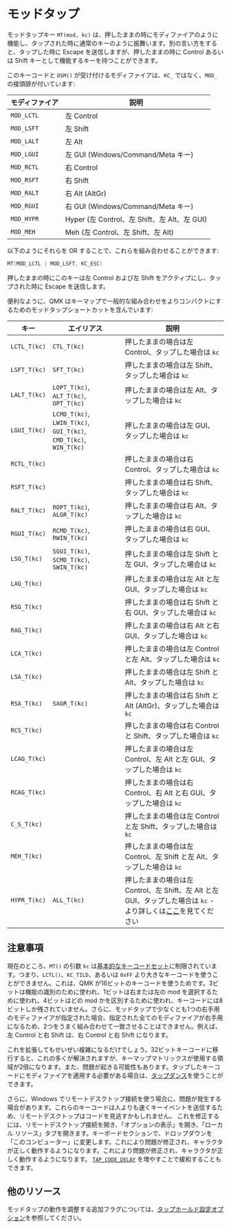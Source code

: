 # モッドタップ

<!---
  original document: 0.13.34:docs/mod_tap.md
  git diff 0.13.34 HEAD -- docs/mod_tap.md | cat
-->

モッドタップキー `MT(mod, kc)` は、押したままの時にモディファイアのように機能し、タップされた時に通常のキーのように振舞います。別の言い方をすると、タップした時に Escape を送信しますが、押したままの時に Control あるいは Shift キーとして機能するキーを持つことができます。

このキーコードと `OSM()` が受け付けるモディファイアは、`KC_` ではなく、`MOD_` の接頭辞が付いています:

| モディファイア |  説明                                        |
|----------------|----------------------------------------------|
|  `MOD_LCTL`    | 左 Control                                   |
|  `MOD_LSFT`    | 左 Shift                                     |
|  `MOD_LALT`    | 左 Alt                                       |
|  `MOD_LGUI`    | 左 GUI (Windows/Command/Meta キー)           |
|  `MOD_RCTL`    | 右 Control                                   |
|  `MOD_RSFT`    | 右 Shift                                     |
|  `MOD_RALT`    | 右 Alt (AltGr)                               |
|  `MOD_RGUI`    | 右 GUI (Windows/Command/Meta キー)           |
|  `MOD_HYPR`    | Hyper (左 Control、左 Shift、左 Alt、左 GUI) |
|  `MOD_MEH`     | Meh (左 Control、左 Shift、左 Alt)           |

以下のようにそれらを OR することで、これらを組み合わせることができます:

```c
MT(MOD_LCTL | MOD_LSFT, KC_ESC)
```

押したままの時にこのキーは左 Control および左 Shift をアクティブにし、タップされた時に Escape を送信します。

便利なように、QMK はキーマップで一般的な組み合わせをよりコンパクトにするためのモッドタップショートカットを含んでいます:

| キー         | エイリアス                                                        | 説明                                                                   |
| ------------ | ----------------------------------------------------------------- | ---------------------------------------------------------------------- |
| `LCTL_T(kc)` | `CTL_T(kc)`                                                       | 押したままの場合は左 Control、タップした場合は `kc`                    |
| `LSFT_T(kc)` | `SFT_T(kc)`                                                       | 押したままの場合は左 Shift、タップした場合は `kc`                      |
| `LALT_T(kc)` | `LOPT_T(kc)`, `ALT_T(kc)`, `OPT_T(kc)`                            | 押したままの場合は左 Alt、タップした場合は `kc`                        |
| `LGUI_T(kc)` | `LCMD_T(kc)`, `LWIN_T(kc)`, `GUI_T(kc)`, `CMD_T(kc)`, `WIN_T(kc)` | 押したままの場合は左 GUI、タップした場合は `kc`                        |
| `RCTL_T(kc)` |                                                                   | 押したままの場合は右 Control、タップした場合は `kc`                    |
| `RSFT_T(kc)` |                                                                   | 押したままの場合は右 Shift、タップした場合は `kc`                      |
| `RALT_T(kc)` | `ROPT_T(kc)`, `ALGR_T(kc)`                                        | 押したままの場合は右 Alt、タップした場合は `kc`                        |
| `RGUI_T(kc)` | `RCMD_T(kc)`, `RWIN_T(kc)`                                        | 押したままの場合は右 GUI、タップした場合は `kc`                        |
| `LSG_T(kc)`  | `SGUI_T(kc)`, `SCMD_T(kc)`, `SWIN_T(kc)`                          | 押したままの場合は左 Shift と左 GUI、タップした場合は `kc`             |
| `LAG_T(kc)`  |                                                                   | 押したままの場合は左 Alt と左 GUI、タップした場合は `kc`               |
| `RSG_T(kc)`  |                                                                   | 押したままの場合は右 Shift と右 GUI、タップした場合は `kc`             |
| `RAG_T(kc)`  |                                                                   | 押したままの場合は右 Alt と右 GUI、タップした場合は `kc`               |
| `LCA_T(kc)`  |                                                                   | 押したままの場合は左 Control と左 Alt、タップした場合は `kc`           |
| `LSA_T(kc)`  |                                                                   | 押したままの場合は左 Shift と Alt、タップした場合は `kc`               |
| `RSA_T(kc)`  | `SAGR_T(kc)`                                                      | 押したままの場合は右 Shift と Alt (AltGr)、タップした場合は `kc`       |
| `RCS_T(kc)`  |                                                                   | 押したままの場合は右 Control と Shift、タップした場合は `kc`           |
| `LCAG_T(kc)` |                                                                   | 押したままの場合は左 Control、左 Alt と左 GUI、タップした場合は `kc`   |
| `RCAG_T(kc)` |                                                                   | 押したままの場合は右 Control、右 Alt と右 GUI、タップした場合は `kc`   |
| `C_S_T(kc)`  |                                                                   | 押したままの場合は左 Control と左 Shift、タップした場合は `kc`         |
| `MEH_T(kc)`  |                                                                   | 押したままの場合は左 Control、左 Shift と左 Alt、タップした場合は `kc` |
| `HYPR_T(kc)` | `ALL_T(kc)`                                                       | 押したままの場合は左 Control、左 Shift、左 Alt と左 GUI、タップした場合は `kc` - より詳しくは[ここ](https://brettterpstra.com/2012/12/08/a-useful-caps-lock-key/)を見てください |

## 注意事項

現在のところ、`MT()` の引数 `kc` は[基本的なキーコードセット](ja/keycodes_basic.md)に制限されています。つまり、`LCTL()`、`KC_TILD`、あるいは `0xFF` より大きなキーコードを使うことができません。これは、QMK が16ビットのキーコードを使うためです。3ビットは機能の識別のために使われ、1ビットは右または左の mod を選択するために使われ、4ビットはどの mod かを区別するために使われ、キーコードには8ビットしか残されていません。さらに、モッドタップで少なくとも1つの右手用のモディファイアが指定された場合、指定された全てのモディファイアが右手用になるため、2つをうまく組み合わせて一致させることはできません。例えば、左 Control と右 Shift は、右 Control と右 Shift になります。

これを拡張してもせいぜい複雑になるだけでしょう。32ビットキーコードに移行すると、これの多くが解決されますが、キーマップマトリックスが使用する領域が2倍になります。また、問題が起きる可能性もあります。タップしたキーコードにモディファイアを適用する必要がある場合は、[タップダンス](ja/feature_tap_dance.md#example-5-using-tap-dance-for-advanced-mod-tap-and-layer-tap-keys)を使うことができます。

さらに、Windows でリモートデスクトップ接続を使う場合に、問題が発生する場合があります。これらのキーコードは人よりも速くキーイベントを送信するため、リモートデスクトップはコードを見逃すかもしれません。
これを修正するには、リモートデスクトップ接続を開き、「オプションの表示」を開き、「ローカル リソース」タブを開きます。キーボードセクションで、ドロップダウンを「このコンピューター」に変更します。これにより問題が修正され、キャラクタが正しく動作するようになります。これにより問題が修正され、キャラクタが正しく動作するようになります。
[`TAP_CODE_DELAY`](ja/config_options.md#behaviors-that-can-be-configured) を増やすことで緩和することもできます。

## 他のリソース

モッドタップの動作を調整する追加フラグについては、[タップホールド設定オプション](ja/tap_hold.md)を参照してください。
